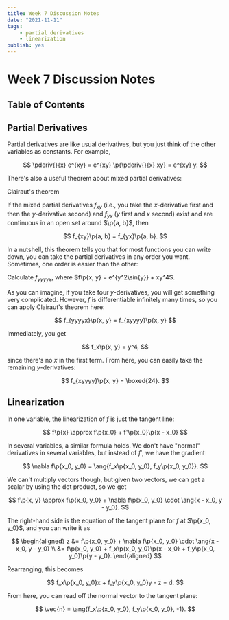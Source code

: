 ```yaml
---
title: Week 7 Discussion Notes
date: "2021-11-11"
tags:
    - partial derivatives
    - linearization
publish: yes
---
```


# Week 7 Discussion Notes

## Table of Contents

## Partial Derivatives

Partial derivatives are like usual derivatives, but you just think of the other variables as constants. For example,

$$
\pderiv{}{x} e^{xy}
    = e^{xy} \p{\pderiv{}{x} xy}
    = e^{xy} y.
$$

There's also a useful theorem about mixed partial derivatives:

<theorem> Clairaut's theorem

If the mixed partial derivatives $f_{xy}$ (i.e., you take the $x$-derivative first and then the $y$-derivative second) and $f_{yx}$ ($y$ first and $x$ second) exist and are continuous in an open set around $\p{a, b}$, then

$$
f_{xy}\p{a, b} = f_{yx}\p{a, b}.
$$

</theorem>

In a nutshell, this theorem tells you that for most functions you can write down, you can take the partial derivatives in any order you want. Sometimes, one order is easier than the other:

<example>

Calculate $f_{yyyyx}$, where $f\p{x, y} = e^{y^2\sin{y}} + xy^4$.

</example>

<solution>

As you can imagine, if you take four $y$-derivatives, you will get something very complicated. However, $f$ is differentiable infinitely many times, so you can apply Clairaut's theorem here:

$$
f_{yyyyx}\p{x, y}
    = f_{xyyyy}\p{x, y}
$$

Immediately, you get

$$
f_x\p{x, y} = y^4,
$$

since there's no $x$ in the first term. From here, you can easily take the remaining $y$-derivatives:

$$
f_{xyyyy}\p{x, y} = \boxed{24}.
$$

</solution>

## Linearization

In one variable, the linearization of $f$ is just the tangent line:

$$
f\p{x} \approx f\p{x_0} + f'\p{x_0}\p{x - x_0}
$$

In several variables, a similar formula holds. We don't have "normal" derivatives in several variables, but instead of $f'$, we have the gradient

$$
\nabla f\p{x_0, y_0} = \ang{f_x\p{x_0, y_0}, f_y\p{x_0, y_0}}.
$$

We can't multiply vectors though, but given two vectors, we can get a scalar by using the dot product, so we get

$$
f\p{x, y} \approx f\p{x_0, y_0} + \nabla f\p{x_0, y_0} \cdot \ang{x - x_0, y - y_0}.
$$

The right-hand side is the equation of the tangent plane for $f$ at $\p{x_0, y_0}$, and you can write it as

$$
\begin{aligned}
    z
        &= f\p{x_0, y_0} + \nabla f\p{x_0, y_0} \cdot \ang{x - x_0, y - y_0} \\
        &= f\p{x_0, y_0} + f_x\p{x_0, y_0}\p{x - x_0} + f_y\p{x_0, y_0}\p{y - y_0}.
\end{aligned}
$$

Rearranging, this becomes

$$
f_x\p{x_0, y_0}x + f_y\p{x_0, y_0}y - z = d.
$$

From here, you can read off the normal vector to the tangent plane:

$$
\vec{n} = \ang{f_x\p{x_0, y_0}, f_y\p{x_0, y_0}, -1}.
$$
